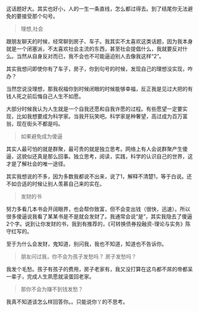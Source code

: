 

这话题好大。其实也好小，人的一生一条直线，怎么都过得去。到了结尾你无法避免的要接受那个句号。

>理想,社会

跟朋友聊天的时候，经常聊到房子、车子。我其实不太喜欢这类话题，因为我本身就是一个闭塞派，不太喜欢社会主流的东西，甚至社会提倡什么，我就要反对什么。当然从自身反对而已，我不会也不可能逼迫别人去像我这样“2”。

其实我想问即使你有了车子，房子，你到句号的时候，发现自己的理想没实现，咋办？

当然您说没理想，那我祝福你到时候闭眼的时候能够幸福，反正我是见过大把的有钱人死之前后悔自己人生不如愿。

大部分时候我认为人生就是一个自我还愿和自我许愿的过程。有些愿望一定要实现，比如我想要成为科学家。当我开玩笑吧。科学家是种奢望，高过成为百万富翁，现在街头不都是吗。

>如果避免成为傻逼

其实人最可怕的就是群聚，最可贵的就是独立思考。网络上有人会说群聚产生傻逼，这貌似还真是那么回事。独立思考，阅读，实践，科学的认识自己的世界，这才是了解社会的唯一途径。

其实我想说的不多，因为多数我都说不出来，说了1，解释不清楚1，等于白说。还不如合适的时候让别人羡慕自己来的实在。

>发财的书

努力多看几本书会开阔眼界，也会帮你致富，但不会变出钱（很快，迅速）。所以很多傻逼说我看了某某书是不是就会发财了。我通常会说“是”，其实我隐去了傻逼2个字。说到让你发财的书，我到有推荐的，《可转换债券投融资-理论与实务》陈守红写的。

至于为什么会发财，鬼知道，别问我，我也不知道，知道也不告诉你。

>朋友问过我，你不会为孩子发愁吗？ 房子发愁吗？

我发个毛愁。孩子有孩子的费用，房子老家有，我又没打算在这鸟都不屌的帝都呆一辈子，完成人生夙愿就滚蛋回老家。

>那你不会为赚不到钱发愁？

我真不知道该怎么样回答你。。只能说你丫的不思考。